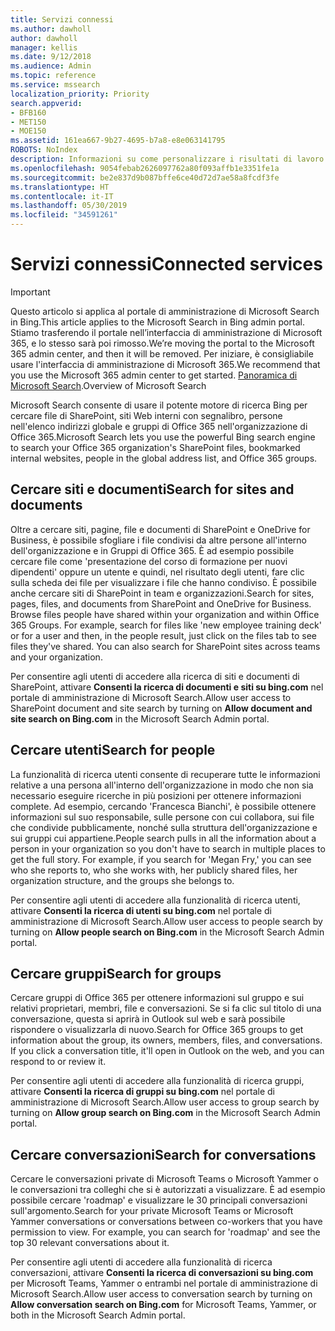 ```yaml
---
title: Servizi connessi
ms.author: dawholl
author: dawholl
manager: kellis
ms.date: 9/12/2018
ms.audience: Admin
ms.topic: reference
ms.service: mssearch
localization_priority: Priority
search.appverid:
- BFB160
- MET150
- MOE150
ms.assetid: 161ea667-9b27-4695-b7a8-e8e063141795
ROBOTS: NoIndex
description: Informazioni su come personalizzare i risultati di lavoro visualizzati quando si usa Microsoft Search.
ms.openlocfilehash: 9054febab2626097762a80f093affb1e3351fe1a
ms.sourcegitcommit: be2e837d9b087bffe6ce40d72d7ae58a8fcdf3fe
ms.translationtype: HT
ms.contentlocale: it-IT
ms.lasthandoff: 05/30/2019
ms.locfileid: "34591261"
---
```

# <a name="connected-services"></a><span data-ttu-id="9631b-103">Servizi connessi</span><span class="sxs-lookup"><span data-stu-id="9631b-103">Connected services</span></span>

> [!IMPORTANT]
> <span data-ttu-id="9631b-104">Questo articolo si applica al portale di amministrazione di Microsoft Search in Bing.</span><span class="sxs-lookup"><span data-stu-id="9631b-104">This article applies to the Microsoft Search in Bing admin portal.</span></span> <span data-ttu-id="9631b-105">Stiamo trasferendo il portale nell’interfaccia di amministrazione di Microsoft 365, e lo stesso sarà poi rimosso.</span><span class="sxs-lookup"><span data-stu-id="9631b-105">We’re moving the portal to the Microsoft 365 admin center, and then it will be removed.</span></span> <span data-ttu-id="9631b-106">Per iniziare, è consigliabile usare l'interfaccia di amministrazione di Microsoft 365.</span><span class="sxs-lookup"><span data-stu-id="9631b-106">We recommend that you use the Microsoft 365 admin center to get started.</span></span> <span data-ttu-id="9631b-107">[Panoramica di Microsoft Search](overview-microsoft-search.md).</span><span class="sxs-lookup"><span data-stu-id="9631b-107">Overview of Microsoft Search</span></span>
     
     
<span data-ttu-id="9631b-108">Microsoft Search consente di usare il potente motore di ricerca Bing per cercare file di SharePoint, siti Web interni con segnalibro, persone nell'elenco indirizzi globale e gruppi di Office 365 nell'organizzazione di Office 365.</span><span class="sxs-lookup"><span data-stu-id="9631b-108">Microsoft Search lets you use the powerful Bing search engine to search your Office 365 organization's SharePoint files, bookmarked internal websites, people in the global address list, and Office 365 groups.</span></span>
  
## <a name="search-for-sites-and-documents"></a><span data-ttu-id="9631b-109">Cercare siti e documenti</span><span class="sxs-lookup"><span data-stu-id="9631b-109">Search for sites and documents</span></span>

<span data-ttu-id="9631b-p102">Oltre a cercare siti, pagine, file e documenti di SharePoint e OneDrive for Business, è possibile sfogliare i file condivisi da altre persone all'interno dell'organizzazione e in Gruppi di Office 365. È ad esempio possibile cercare file come 'presentazione del corso di formazione per nuovi dipendenti' oppure un utente e quindi, nel risultato degli utenti, fare clic sulla scheda dei file per visualizzare i file che hanno condiviso. È possibile anche cercare siti di SharePoint in team e organizzazioni.</span><span class="sxs-lookup"><span data-stu-id="9631b-p102">Search for sites, pages, files, and documents from SharePoint and OneDrive for Business. Browse files people have shared within your organization and within Office 365 Groups. For example, search for files like 'new employee training deck' or for a user and then, in the people result, just click on the files tab to see files they've shared. You can also search for SharePoint sites across teams and your organization.</span></span>
  
<span data-ttu-id="9631b-114">Per consentire agli utenti di accedere alla ricerca di siti e documenti di SharePoint, attivare **Consenti la ricerca di documenti e siti su bing.com** nel portale di amministrazione di Microsoft Search.</span><span class="sxs-lookup"><span data-stu-id="9631b-114">Allow user access to SharePoint document and site search by turning on **Allow document and site search on Bing.com** in the Microsoft Search Admin portal.</span></span> 
  
## <a name="search-for-people"></a><span data-ttu-id="9631b-115">Cercare utenti</span><span class="sxs-lookup"><span data-stu-id="9631b-115">Search for people</span></span>

<span data-ttu-id="9631b-p103">La funzionalità di ricerca utenti consente di recuperare tutte le informazioni relative a una persona all'interno dell'organizzazione in modo che non sia necessario eseguire ricerche in più posizioni per ottenere informazioni complete. Ad esempio, cercando 'Francesca Bianchi', è possibile ottenere informazioni sul suo responsabile, sulle persone con cui collabora, sui file che condivide pubblicamente, nonché sulla struttura dell'organizzazione e sui gruppi cui appartiene.</span><span class="sxs-lookup"><span data-stu-id="9631b-p103">People search pulls in all the information about a person in your organization so you don't have to search in multiple places to get the full story. For example, if you search for 'Megan Fry,' you can see who she reports to, who she works with, her publicly shared files, her organization structure, and the groups she belongs to.</span></span>
  
<span data-ttu-id="9631b-118">Per consentire agli utenti di accedere alla funzionalità di ricerca utenti, attivare **Consenti la ricerca di utenti su bing.com** nel portale di amministrazione di Microsoft Search.</span><span class="sxs-lookup"><span data-stu-id="9631b-118">Allow user access to people search by turning on **Allow people search on Bing.com** in the Microsoft Search Admin portal.</span></span> 
  
## <a name="search-for-groups"></a><span data-ttu-id="9631b-119">Cercare gruppi</span><span class="sxs-lookup"><span data-stu-id="9631b-119">Search for groups</span></span>

<span data-ttu-id="9631b-p104">Cercare gruppi di Office 365 per ottenere informazioni sul gruppo e sui relativi proprietari, membri, file e conversazioni. Se si fa clic sul titolo di una conversazione, questa si aprirà in Outlook sul web e sarà possibile rispondere o visualizzarla di nuovo.</span><span class="sxs-lookup"><span data-stu-id="9631b-p104">Search for Office 365 groups to get information about the group, its owners, members, files, and conversations. If you click a conversation title, it'll open in Outlook on the web, and you can respond to or review it.</span></span>
  
<span data-ttu-id="9631b-122">Per consentire agli utenti di accedere alla funzionalità di ricerca gruppi, attivare **Consenti la ricerca di gruppi su bing.com** nel portale di amministrazione di Microsoft Search.</span><span class="sxs-lookup"><span data-stu-id="9631b-122">Allow user access to group search by turning on **Allow group search on Bing.com** in the Microsoft Search Admin portal.</span></span> 
  
## <a name="search-for-conversations"></a><span data-ttu-id="9631b-123">Cercare conversazioni</span><span class="sxs-lookup"><span data-stu-id="9631b-123">Search for conversations</span></span>

<span data-ttu-id="9631b-p105">Cercare le conversazioni private di Microsoft Teams o Microsoft Yammer o le conversazioni tra colleghi che si è autorizzati a visualizzare. È ad esempio possibile cercare 'roadmap' e visualizzare le 30 principali conversazioni sull'argomento.</span><span class="sxs-lookup"><span data-stu-id="9631b-p105">Search for your private Microsoft Teams or Microsoft Yammer conversations or conversations between co-workers that you have permission to view. For example, you can search for 'roadmap' and see the top 30 relevant conversations about it.</span></span>
  
<span data-ttu-id="9631b-126">Per consentire agli utenti di accedere alla funzionalità di ricerca conversazioni, attivare **Consenti la ricerca di conversazioni su bing.com** per Microsoft Teams, Yammer o entrambi nel portale di amministrazione di Microsoft Search.</span><span class="sxs-lookup"><span data-stu-id="9631b-126">Allow user access to conversation search by turning on **Allow conversation search on Bing.com** for Microsoft Teams, Yammer, or both in the Microsoft Search Admin portal.</span></span> 

  

